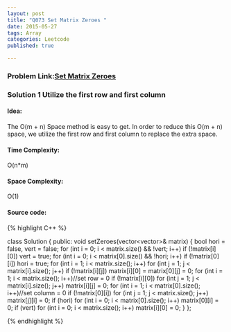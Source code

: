 ```yaml
---
layout: post
title: "Q073 Set Matrix Zeroes "
date: 2015-05-27
tags: Array 
categories: Leetcode
published: true

---
```

### Problem Link:[Set Matrix Zeroes ](https://leetcode.com/problems/set-matrix-zeroes/) 

### Solution 1 Utilize the first row and first column

#### Idea:

The O(m + n) Space method is easy to get. In order to reduce this O(m + n) space, we utilize the first row and first column to replace the extra space. 

#### Time Complexity:

O(n*m)

#### Space Complexity:

O(1)

#### Source code:
{% highlight C++ %}

class Solution {
public:
    void setZeroes(vector<vector<int>>& matrix) {
        bool hori = false, vert = false;
        for (int i = 0; i < matrix.size() && !vert; i++)
            if (!matrix[i][0])
                vert = true;
        for (int i = 0; i < matrix[0].size() && !hori; i++)
            if (!matrix[0][i])
                hori = true;
        for (int i = 1; i < matrix.size(); i++)
            for (int j = 1; j < matrix[i].size(); j++)
                if (!matrix[i][j])
                    matrix[i][0] = matrix[0][j] = 0;
        for (int i = 1; i < matrix.size(); i++)//set row = 0
            if (!matrix[i][0])
                for (int j = 1; j < matrix[i].size(); j++)
                    matrix[i][j] = 0;
        for (int i = 1; i < matrix[0].size(); i++)//set column = 0
            if (!matrix[0][i])
                for (int j = 1; j < matrix.size(); j++)
                    matrix[j][i] = 0;
        if (hori)
            for (int i = 0; i < matrix[0].size(); i++)
                matrix[0][i] = 0;
        if (vert)
            for (int i = 0; i < matrix.size(); i++)
                matrix[i][0] = 0;
    }
};

{% endhighlight %}


